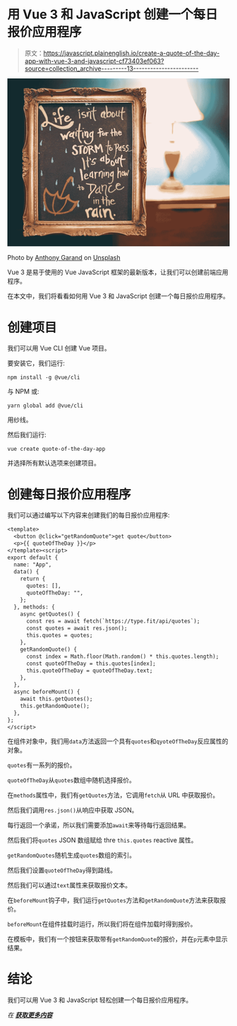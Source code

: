 # 用 Vue 3 和 JavaScript 创建一个每日报价应用程序

> 原文：<https://javascript.plainenglish.io/create-a-quote-of-the-day-app-with-vue-3-and-javascript-cf73403ef063?source=collection_archive---------13----------------------->

![](img/2158a242c065dda94aadb3b14eea038a.png)

Photo by [Anthony Garand](https://unsplash.com/@garand?utm_source=medium&utm_medium=referral) on [Unsplash](https://unsplash.com?utm_source=medium&utm_medium=referral)

Vue 3 是易于使用的 Vue JavaScript 框架的最新版本，让我们可以创建前端应用程序。

在本文中，我们将看看如何用 Vue 3 和 JavaScript 创建一个每日报价应用程序。

# 创建项目

我们可以用 Vue CLI 创建 Vue 项目。

要安装它，我们运行:

```
npm install -g @vue/cli
```

与 NPM 或:

```
yarn global add @vue/cli
```

用纱线。

然后我们运行:

```
vue create quote-of-the-day-app
```

并选择所有默认选项来创建项目。

# 创建每日报价应用程序

我们可以通过编写以下内容来创建我们的每日报价应用程序:

```
<template>
  <button @click="getRandomQuote">get quote</button>
  <p>{{ quoteOfTheDay }}</p>
</template><script>
export default {
  name: "App",
  data() {
    return {
      quotes: [],
      quoteOfTheDay: "",
    };
  }, methods: {
    async getQuotes() {
      const res = await fetch(`https://type.fit/api/quotes`);
      const quotes = await res.json();
      this.quotes = quotes;
    },
    getRandomQuote() {
      const index = Math.floor(Math.random() * this.quotes.length);
      const quoteOfTheDay = this.quotes[index];
      this.quoteOfTheDay = quoteOfTheDay.text;
    },
  },
  async beforeMount() {
    await this.getQuotes();
    this.getRandomQuote();
  },
};
</script>
```

在组件对象中，我们用`data`方法返回一个具有`quotes`和`qyoteOfTheDay`反应属性的对象。

`quotes`有一系列的报价。

`quoteOfTheDay`从`quotes`数组中随机选择报价。

在`methods`属性中，我们有`getQuotes`方法，它调用`fetch`从 URL 中获取报价。

然后我们调用`res.json()`从响应中获取 JSON。

每行返回一个承诺，所以我们需要添加`await`来等待每行返回结果。

然后我们将`quotes` JSON 数组赋给 thre `this.quotes` reactive 属性。

`getRandomQuotes`随机生成`quotes`数组的索引。

然后我们设置`quoteOfTheDay`得到路线。

然后我们可以通过`text`属性来获取报价文本。

在`beforeMount`钩子中，我们运行`getQuotes`方法和`getRandomQuote`方法来获取报价。

`beforeMount`在组件挂载时运行，所以我们将在组件加载时得到报价。

在模板中，我们有一个按钮来获取带有`getRandomQuote`的报价，并在`p`元素中显示结果。

# 结论

我们可以用 Vue 3 和 JavaScript 轻松创建一个每日报价应用程序。

*在* [***获取更多内容***](https://plainenglish.io/)